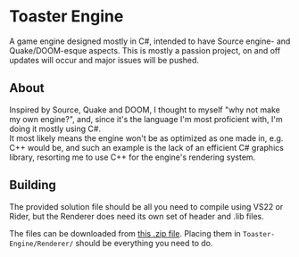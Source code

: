 # Toaster Engine
A game engine designed mostly in C#, intended to have Source engine- and Quake/DOOM-esque aspects. This is mostly a passion project, on and off updates will occur and major issues will be pushed.

## About
Inspired by Source, Quake and DOOM, I thought to myself "why not make my own engine?", and, since it's the language I'm most proficient with, I'm doing it mostly using C#. \
It most likely means the engine won't be as optimized as one made in, e.g. C++ would be, and such an example is the lack of an efficient C# graphics library, resorting me to use C++ for the engine's rendering system.

## Building
The provided solution file should be all you need to compile using VS22 or Rider, but the Renderer does need its own set of header and .lib files.

The files can be downloaded from [this .zip file](https://cdn.discordapp.com/attachments/1269130896494170164/1327613873112617043/RendererFiles.zip?ex=6783b445&is=678262c5&hm=334cde70156bc465cebe497f57d48a41201c0e7e00fc6cc96c2fa933d80489e4&). Placing them in `Toaster-Engine/Renderer/` should be everything you need to do.
